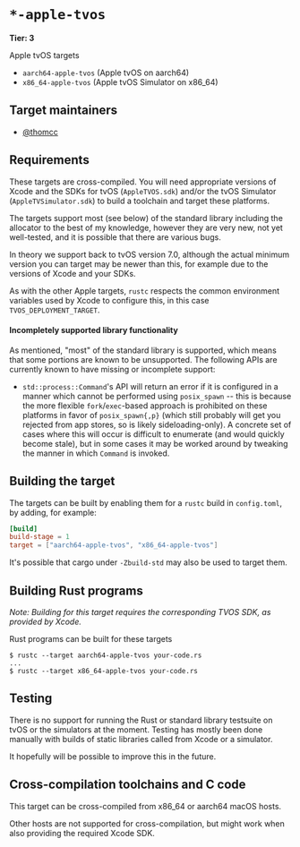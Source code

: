 # `*-apple-tvos`

**Tier: 3**

Apple tvOS targets

- `aarch64-apple-tvos` (Apple tvOS on aarch64)
- `x86_64-apple-tvos` (Apple tvOS Simulator on x86_64)

## Target maintainers

* [@thomcc](https://github.com/thomcc)

## Requirements

These targets are cross-compiled. You will need appropriate versions of Xcode
and the SDKs for tvOS (`AppleTVOS.sdk`) and/or the tvOS Simulator
(`AppleTVSimulator.sdk`) to build a toolchain and target these platforms.

The targets support most (see below) of the standard library including the
allocator to the best of my knowledge, however they are very new, not yet
well-tested, and it is possible that there are various bugs.

In theory we support back to tvOS version 7.0, although the actual minimum
version you can target may be newer than this, for example due to the versions
of Xcode and your SDKs.

As with the other Apple targets, `rustc` respects the common environment
variables used by Xcode to configure this, in this case
`TVOS_DEPLOYMENT_TARGET`.

#### Incompletely supported library functionality

As mentioned, "most" of the standard library is supported, which means that some portions
are known to be unsupported. The following APIs are currently known to have
missing or incomplete support:

- `std::process::Command`'s API will return an error if it is configured in a
  manner which cannot be performed using `posix_spawn` -- this is because the
  more flexible `fork`/`exec`-based approach is prohibited on these platforms in
  favor of `posix_spawn{,p}` (which still probably will get you rejected from
  app stores, so is likely sideloading-only). A concrete set of cases where this
  will occur is difficult to enumerate (and would quickly become stale), but in
  some cases it may be worked around by tweaking the manner in which `Command`
  is invoked.

## Building the target

The targets can be built by enabling them for a `rustc` build in `config.toml`, by adding, for example:

```toml
[build]
build-stage = 1
target = ["aarch64-apple-tvos", "x86_64-apple-tvos"]
```

It's possible that cargo under `-Zbuild-std` may also be used to target them.

## Building Rust programs

*Note: Building for this target requires the corresponding TVOS SDK, as provided by Xcode.*

Rust programs can be built for these targets

```text
$ rustc --target aarch64-apple-tvos your-code.rs
...
$ rustc --target x86_64-apple-tvos your-code.rs
```

## Testing

There is no support for running the Rust or standard library testsuite on tvOS
or the simulators at the moment. Testing has mostly been done manually with
builds of static libraries called from Xcode or a simulator.

It hopefully will be possible to improve this in the future.

## Cross-compilation toolchains and C code

This target can be cross-compiled from x86_64 or aarch64 macOS hosts.

Other hosts are not supported for cross-compilation, but might work when also
providing the required Xcode SDK.
